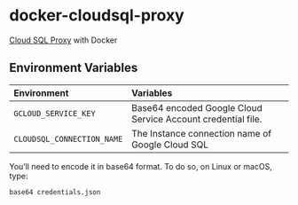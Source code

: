 # docker-cloudsql-proxy

[Cloud SQL Proxy](https://github.com/GoogleCloudPlatform/cloudsql-proxy) with Docker

## Environment Variables

| Environment                | Variables                                                    |
|:---------------------------|:-------------------------------------------------------------|
| `GCLOUD_SERVICE_KEY`       | Base64 encoded Google Cloud Service Account credential file. |
| `CLOUDSQL_CONNECTION_NAME` | The Instance connection name of Google Cloud SQL             |

You’ll need to encode it in base64 format. To do so, on Linux or macOS, type:

```
base64 credentials.json
```
